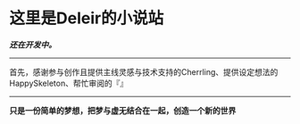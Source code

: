 # 这里是Deleir的小说站

***还在开发中。***

***

首先，感谢参与创作且提供主线灵感与技术支持的Cherrling、提供设定想法的HappySkeleton、帮忙审阅的『』

***

**只是一份简单的梦想，把梦与虚无结合在一起，创造一个新的世界**